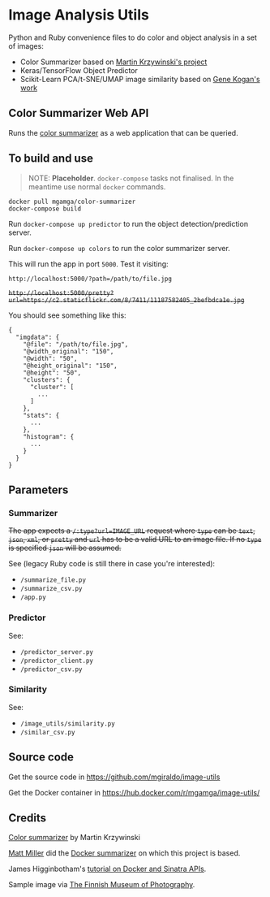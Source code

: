 # Image Analysis Utils

Python and Ruby convenience files to do color and object analysis in a set of images:

- Color Summarizer based on [Martin Krzywinski's project](http://mkweb.bcgsc.ca/colorsummarizer/)
- Keras/TensorFlow Object Predictor
- Scikit-Learn PCA/t-SNE/UMAP image similarity based on [Gene Kogan's work](https://ml4a.github.io/)

## Color Summarizer Web API

Runs the [color summarizer](http://mkweb.bcgsc.ca/color-summarizer/) as a web application that can be queried.

## To build and use

> NOTE: **Placeholder**. `docker-compose` tasks not finalised. In the meantime use normal `docker` commands.

```
docker pull mgamga/color-summarizer
docker-compose build
```
Run `docker-compose up predictor` to run the object detection/prediction server.

Run `docker-compose up colors` to run the color summarizer server.

This will run the app in port `5000`. Test it visiting:

`http://localhost:5000/?path=/path/to/file.jpg`

~~`http://localhost:5000/pretty?url=https://c2.staticflickr.com/8/7411/11187582405_2befbdca1e.jpg`~~

You should see something like this:

````
{
  "imgdata": {
    "@file": "/path/to/file.jpg",
    "@width_original": "150",
    "@width": "50",
    "@height_original": "150",
    "@height": "50",
    "clusters": {
      "cluster": [
        ...
      ]
    },
    "stats": {
      ...
    },
    "histogram": {
      ...
    }
  }
}
````

## Parameters

### Summarizer

~~The app expects a `/:type?url=IMAGE_URL` request where `type` can be `text`, `json`, `xml`, or `pretty` and `url` has to be a valid URL to an image file. If no `type` is specified `json` will be assumed.~~

See (legacy Ruby code is still there in case you're interested):

- `/summarize_file.py`
- `/summarize_csv.py`
- `/app.py` 

### Predictor

See:

- `/predictor_server.py`
- `/predictor_client.py`
- `/predictor_csv.py`

### Similarity

See:

- `/image_utils/similarity.py`
- `/similar_csv.py`

## Source code

Get the source code in https://github.com/mgiraldo/image-utils

Get the Docker container in https://hub.docker.com/r/mgamga/image-utils/

## Credits

[Color summarizer](http://mkweb.bcgsc.ca/colorsummarizer/) by Martin Krzywinski

[Matt Miller](https://twitter.com/thisismmiller) did the [Docker summarizer](https://github.com/thisismattmiller/color-summarizer-docker) on which this project is based.

James Higginbotham's [tutorial on Docker and Sinatra APIs](https://dzone.com/articles/deploying-rest-apis-to-docker-using-ruby-and-sinat).

Sample image via [The Finnish Museum of Photography](https://www.flickr.com/photos/valokuvataiteenmuseo/11187582405/).
